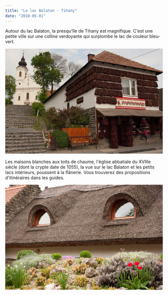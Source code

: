 ```yaml
---
title: "Le lac Balaton - Tihany"
date: "2010-05-01"
---
```


Autour du lac Balaton, la presqu'île de Tihany est magnifique. C'est une petite ville sur une colline verdoyante qui surplombe le lac de couleur bleu-vert.

![](images/IMGP8486.jpg)

Les maisons blanches aux toits de chaume, l'église abbatiale du XVIIIe siècle (dont la crypte date de 1055), la vue sur le lac Balaton et les petits lacs intérieurs, poussent à la flânerie. Vous trouverez des propositions d'itinéraires dans les guides.

![](images/IMGP8502.jpg)
